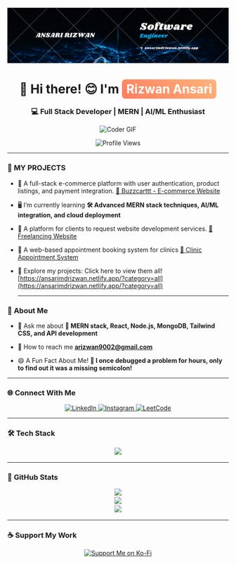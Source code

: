 ![logo](https://github.com/AnsariMdRizwan/AnsariMdRizwan/blob/main/Black%20Blue%20White%20Modern%20Software%20Engineer%20Linkedin%20Banner.png)
<h1 align="center">🚀 Hi there! 😊 I'm <span style="background: linear-gradient(45deg, #ff7e5f, #feb47b); padding: 5px 10px; border-radius: 8px; color: white;">Rizwan Ansari</span></h1>
<h3 align="center">💻 Full Stack Developer | MERN | AI/ML Enthusiast</h3>

<p align="center">
  <img alt="Coder GIF" height=400 width=450 src="http://res.cloudinary.com/dtoxsgtel/image/upload/v1741520020/sit91izp4o13esjbunle.gif" />
</p>
<p align="center">
  <img src="https://komarev.com/ghpvc/?username=ansarimdrizwan&label=Profile%20views&color=0e75b6&style=flat" alt="Profile Views" />
</p>

---
### 🚀 **MY PROJECTS**

- 📌 A full-stack e-commerce platform with user authentication, product listings, and payment integration. [🛒 Buzzcarttt - E-commerce Website](https://buzzcarttt.netlify.app/shop/home)

- 🖥️ I’m currently learning **🛠️ Advanced MERN stack techniques, AI/ML integration, and cloud deployment**

- 📌 A platform for clients to request website development services. [💼 Freelancing Website](https://ainexsolutions.netlify.app/services)

- 📌 A web-based appointment booking system for clinics [🏥 Clinic Appointment System](https://cliniico.netlify.app/users/home)

- 🚀 Explore my projects: Click here to view them all! [https://ansarimdrizwan.netlify.app/?category=all](https://ansarimdrizwan.netlify.app/?category=all)

  ---
### 💼 **About Me**

- 🧠 Ask me about **🚀 MERN stack, React, Node.js, MongoDB, Tailwind CSS, and API development**

- 📧 How to reach me **arizwan9002@gmail.com**

- 😄 A Fun Fact About Me! **🤖 I once debugged a problem for hours, only to find out it was a missing semicolon!**

---

### 🌐 **Connect With Me**
<p align="center">
  <a href="https://linkedin.com/in/ansari-md-rizwan-k" target="_blank">
    <img src="https://img.shields.io/badge/LinkedIn-blue?style=for-the-badge&logo=linkedin" alt="LinkedIn" />
  </a>
  <a href="https://instagram.com/rizwan.ansari____" target="_blank">
    <img src="https://img.shields.io/badge/Instagram-pink?style=for-the-badge&logo=instagram" alt="Instagram" />
  </a>
  <a href="https://www.leetcode.com/rizwan7878540599" target="_blank">
    <img src="https://img.shields.io/badge/LeetCode-orange?style=for-the-badge&logo=leetcode" alt="LeetCode" />
  </a>
</p>

---

### 🛠 **Tech Stack**
<p align="center">
  <img src="https://skillicons.dev/icons?i=html,css,js,react,nodejs,mongodb,express,tailwind,redux,python,java,git,github" />
</p>

---

### 🎯 **GitHub Stats**
<p align="center">
  <img src="https://github-readme-stats.vercel.app/api?username=ansarimdrizwan&show_icons=true&theme=radical" />
  <br />
  <img src="https://github-readme-streak-stats.herokuapp.com/?user=ansarimdrizwan&theme=highcontrast" />
  <br />
  <img src="https://github-readme-stats.vercel.app/api/top-langs/?username=ansarimdrizwan&layout=compact&theme=vision-friendly-dark" />
</p>

---

### ☕ **Support My Work**
<p align="center">
  <a href="https://ko-fi.com/ansaririzwan">
    <img src="https://cdn.ko-fi.com/cdn/kofi3.png?v=3" height="50" alt="Support Me on Ko-Fi" />
  </a>
</p>
